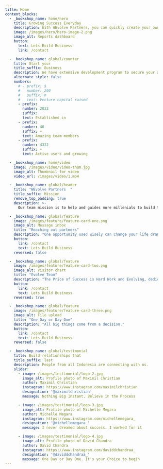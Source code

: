 ```yaml
---
title: Home
content_blocks:
  - _bookshop_name: home/hero
    title: Growing Success Everyday
    description: With WEvolve Partners, you can quickly create your own dreams and make it happen.
    image: /images/hero/hero-image-2.png
    image_alt: Reports dashboard
    button:
      text: Lets Build Business
      link: /contact

  - _bookshop_name: global/counter
    title: Start your
    title_suffix: Business
    description: We have extensive development program to secure your assets and becoming world Top Class Leader.
    alternate_style: false
    numbers:
      # - prefix: $
      #   number: 200
      #   suffix: m
      #   text: Venture capital raised
      - prefix:
        number: 2022
        suffix:
        text: Established in
      - prefix:
        number: 40
        suffix: +
        text: Amazing team members
      - prefix:
        number: 4322
        suffix: +
        text: Active users and growing

  - _bookshop_name: home/video
    image: /images/video/video-thum.jpg
    image_alt: Thumbnail for video
    video_url: /images/video/1.mp4

  - _bookshop_name: global/header
    title: "WEvolve Partners  "
    title_suffix: Mission
    remove_top_padding: true
    description: >-
      Our team mission is to help and guides more millenials to build their own business in Indonesia.

  - _bookshop_name: global/feature
    image: /images/feature/feature-card-one.png
    image_alt: Message inbox
    title: "Reaching out partners"
    description: "One opportunity used wisely can change your life dramatically."
    button:
      link: /contact
      text: Lets Build Business
    reversed: false

  - _bookshop_name: global/feature
    image: /images/feature/feature-card-two.png
    image_alt: Visitor chart
    title: "Evolve Team"
    description: "The Price of Success is Hard Work and Evolving, dedication to the job at hand, and the determination that whether we win or lose, we have applied the best of ourselves to the task at hand. - Vince Lombardi"
    button:
      link: /contact
      text: Lets Build Business
    reversed: true

  - _bookshop_name: global/feature
    image: /images/feature/feature-card-three.png
    image_alt: File upload
    title: "One Day or Day One"
    description: "All big things come from a decision."
    button:
      link: /contact
      text: Lets Build Business
    reversed: false

  - _bookshop_name: global/testimonial
    title: Build relationships that
    title_suffix: last
    description: People from all Indonesia are connecting with us.
    slider:
      - image: /images/testimonial/logo-2.jpg
        image_alt: Profile photo of Maximil Christian
        author: Maximil Christian
        instagram: https://www.instagram.com/maximilchristian
        designation: '@maximilchristian' 
        message: Nothing Big Instant, Believe in the Process

      - image: /images/testimonial/logo-3.jpg
        image_alt: Profile photo of Michelle Megara
        author: Michelle Megara
        instagram: https://www.instagram.com/michellemegara_
        designation: '@michellemegara_' 
        message: I never dreamed about success. I worked for it

      - image: /images/testimonial/logo-4.jpg
        image_alt: Profile photo of David Chandra
        author: David Chandra
        instagram: https://www.instagram.com/daviddchandraa_
        designation: '@daviddchandraa_'
        message: One Day or Day One. It's your Choice to begin
---
```

